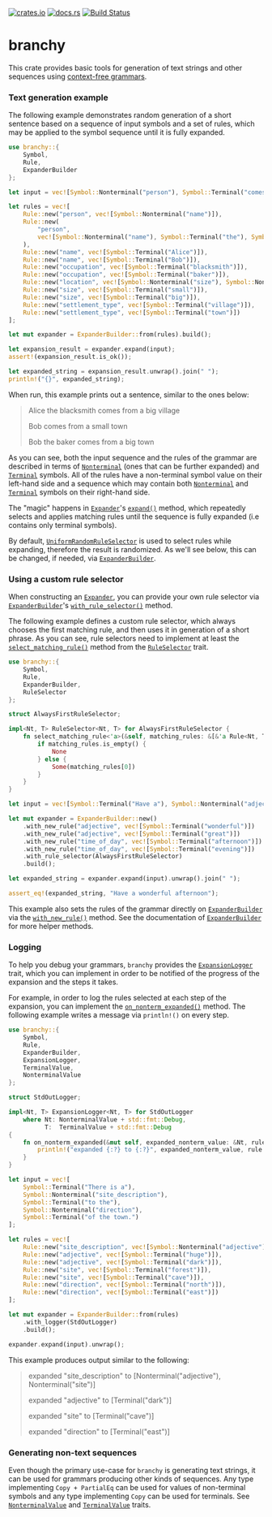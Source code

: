 [![crates.io](http://meritbadge.herokuapp.com/branchy)](https://crates.io/crates/branchy)
[![docs.rs](https://docs.rs/branchy/badge.svg)](https://docs.rs/branchy)
[![Build Status](https://travis-ci.org/terrapass/rs-branchy.svg?branch=master)](https://travis-ci.org/terrapass/rs-branchy)

# branchy

This crate provides basic tools for generation of text strings and other sequences
using [context-free grammars](https://www.cs.rochester.edu/~nelson/courses/csc_173/grammars/cfg.html).

### Text generation example

The following example demonstrates random generation of a short sentence based on a sequence of input symbols
and a set of rules, which may be applied to the symbol sequence until it is fully expanded.

```rust
use branchy::{
    Symbol,
    Rule,
    ExpanderBuilder
};

let input = vec![Symbol::Nonterminal("person"), Symbol::Terminal("comes from a"), Symbol::Nonterminal("location")];

let rules = vec![
    Rule::new("person", vec![Symbol::Nonterminal("name")]),
    Rule::new(
        "person",
        vec![Symbol::Nonterminal("name"), Symbol::Terminal("the"), Symbol::Nonterminal("occupation")]
    ),
    Rule::new("name", vec![Symbol::Terminal("Alice")]),
    Rule::new("name", vec![Symbol::Terminal("Bob")]),
    Rule::new("occupation", vec![Symbol::Terminal("blacksmith")]),
    Rule::new("occupation", vec![Symbol::Terminal("baker")]),
    Rule::new("location", vec![Symbol::Nonterminal("size"), Symbol::Nonterminal("settlement_type")]),
    Rule::new("size", vec![Symbol::Terminal("small")]),
    Rule::new("size", vec![Symbol::Terminal("big")]),
    Rule::new("settlement_type", vec![Symbol::Terminal("village")]),
    Rule::new("settlement_type", vec![Symbol::Terminal("town")])
];

let mut expander = ExpanderBuilder::from(rules).build();

let expansion_result = expander.expand(input);
assert!(expansion_result.is_ok());

let expanded_string = expansion_result.unwrap().join(" ");
println!("{}", expanded_string);
```

When run, this example prints out a sentence, similar to the ones below:

>    Alice the blacksmith comes from a big village
>
>    Bob comes from a small town
>
>    Bob the baker comes from a big town

As you can see, both the input sequence and the rules of the grammar are described in terms of
[`Nonterminal`](https://docs.rs/branchy/0.1.1/branchy/enum.Symbol.html#variant.Nonterminal) (ones that can be further expanded)
and [`Terminal`](https://docs.rs/branchy/0.1.1/branchy/enum.Symbol.html#variant.Terminal) symbols.
All of the rules have a non-terminal symbol value on their left-hand side and a sequence which
may contain both [`Nonterminal`](https://docs.rs/branchy/0.1.1/branchy/enum.Symbol.html#variant.Nonterminal) and
[`Terminal`](https://docs.rs/branchy/0.1.1/branchy/enum.Symbol.html#variant.Terminal) symbols on their right-hand side.

The "magic" happens in [`Expander`](https://docs.rs/branchy/0.1.1/branchy/struct.Expander.html)'s [`expand()`](https://docs.rs/branchy/0.1.1/branchy/struct.Expander.html#method.expand) method,
which repeatedly selects and applies matching rules until the sequence is fully expanded
(i.e contains only terminal symbols).

By default, [`UniformRandomRuleSelector`](https://docs.rs/branchy/0.1.1/branchy/struct.UniformRandomRuleSelector.html) is used
to select rules while expanding, therefore the result is randomized. As we'll see below,
this can be changed, if needed, via [`ExpanderBuilder`](https://docs.rs/branchy/0.1.1/branchy/struct.ExpanderBuilder.html).

### Using a custom rule selector

When constructing an [`Expander`](https://docs.rs/branchy/0.1.1/branchy/struct.Expander.html), you can provide your own
rule selector via [`ExpanderBuilder`](https://docs.rs/branchy/0.1.1/branchy/struct.ExpanderBuilder.html)'s
[`with_rule_selector()`](https://docs.rs/branchy/0.1.1/branchy/struct.ExpanderBuilder.html#method.with_rule_selector) method.

The following example defines a custom rule selector, which always chooses the first
matching rule, and then  uses it in generation of a short phrase.
As you can see, rule selectors need to implement at least the
[`select_matching_rule()`](https://docs.rs/branchy/0.1.1/branchy/trait.RuleSelector.html#method.select_matching_rule) method
from the [`RuleSelector`](https://docs.rs/branchy/0.1.1/branchy/trait.RuleSelector.html) trait.

```rust
use branchy::{
    Symbol,
    Rule,
    ExpanderBuilder,
    RuleSelector
};

struct AlwaysFirstRuleSelector;

impl<Nt, T> RuleSelector<Nt, T> for AlwaysFirstRuleSelector {
    fn select_matching_rule<'a>(&self, matching_rules: &[&'a Rule<Nt, T>]) -> Option<&'a Rule<Nt, T>> {
        if matching_rules.is_empty() {
            None
        } else {
            Some(matching_rules[0])
        }
    }
}

let input = vec![Symbol::Terminal("Have a"), Symbol::Nonterminal("adjective"), Symbol::Nonterminal("time_of_day")];

let mut expander = ExpanderBuilder::new()
    .with_new_rule("adjective", vec![Symbol::Terminal("wonderful")])
    .with_new_rule("adjective", vec![Symbol::Terminal("great")])
    .with_new_rule("time_of_day", vec![Symbol::Terminal("afternoon")])
    .with_new_rule("time_of_day", vec![Symbol::Terminal("evening")])
    .with_rule_selector(AlwaysFirstRuleSelector)
    .build();

let expanded_string = expander.expand(input).unwrap().join(" ");

assert_eq!(expanded_string, "Have a wonderful afternoon");
```
This example also sets the rules of the grammar directly on [`ExpanderBuilder`](https://docs.rs/branchy/0.1.1/branchy/struct.ExpanderBuilder.html)
via the [`with_new_rule()`](https://docs.rs/branchy/0.1.1/branchy/struct.ExpanderBuilder.html#method.with_new_rule) method. See the documentation
of [`ExpanderBuilder`](https://docs.rs/branchy/0.1.1/branchy/struct.ExpanderBuilder.html) for more helper methods.

### Logging

To help you debug your grammars, `branchy` provides the [`ExpansionLogger`](https://docs.rs/branchy/0.1.1/branchy/trait.ExpansionLogger.html) trait,
which you can implement in order to be notified of the progress of the expansion and the steps it takes.

For example, in order to log the rules selected at each step of the expansion, you can implement the
[`on_nonterm_expanded()`](https://docs.rs/branchy/0.1.1/branchy/trait.ExpansionLogger.html#method.on_nonterm_expanded) method. The following example
writes a message via `println!()` on every step.

```rust
use branchy::{
    Symbol,
    Rule,
    ExpanderBuilder,
    ExpansionLogger,
    TerminalValue,
    NonterminalValue
};

struct StdOutLogger;

impl<Nt, T> ExpansionLogger<Nt, T> for StdOutLogger
    where Nt: NonterminalValue + std::fmt::Debug,
          T:  TerminalValue + std::fmt::Debug
{
    fn on_nonterm_expanded(&mut self, expanded_nonterm_value: &Nt, rule: &Rule<Nt, T>) {
        println!("expanded {:?} to {:?}", expanded_nonterm_value, rule.replacement);
    }
}

let input = vec![
    Symbol::Terminal("There is a"),
    Symbol::Nonterminal("site_description"),
    Symbol::Terminal("to the"),
    Symbol::Nonterminal("direction"),
    Symbol::Terminal("of the town.")
];

let rules = vec![
    Rule::new("site_description", vec![Symbol::Nonterminal("adjective"), Symbol::Nonterminal("site")]),
    Rule::new("adjective", vec![Symbol::Terminal("huge")]),
    Rule::new("adjective", vec![Symbol::Terminal("dark")]),
    Rule::new("site", vec![Symbol::Terminal("forest")]),
    Rule::new("site", vec![Symbol::Terminal("cave")]),
    Rule::new("direction", vec![Symbol::Terminal("north")]),
    Rule::new("direction", vec![Symbol::Terminal("east")])
];

let mut expander = ExpanderBuilder::from(rules)
    .with_logger(StdOutLogger)
    .build();

expander.expand(input).unwrap();
```
This example produces output similar to the following:

> expanded "site_description" to [Nonterminal("adjective"), Nonterminal("site")]
>
> expanded "adjective" to [Terminal("dark")]
>
> expanded "site" to [Terminal("cave")]
>
> expanded "direction" to [Terminal("east")]

### Generating non-text sequences

Even though the primary use-case for `branchy` is generating text strings, it can be used for
grammars producing other kinds of sequences. Any type implementing `Copy + PartialEq` can be
used for values of non-terminal symbols and any type implementing `Copy` can be used for
terminals. See [`NonterminalValue`](https://docs.rs/branchy/0.1.1/branchy/trait.NonterminalValue.html) and
[`TerminalValue`](https://docs.rs/branchy/0.1.1/branchy/trait.TerminalValue.html) traits.
